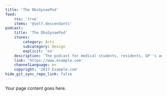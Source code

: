 ```yaml
---
title: 'The ObsGynaePod'
feed:
    rss: 'true'
    items: '@self.descendants'
podcast:
    title: 'The ObsGynaePod'
    itunes:
        category: Arts
        subcategory: Design
        explicit: 'no'
    description: 'The podcast for medical students, residents, GP''s and anyone with an interest in obstetrics and gynaecology and wants to learn more. In each episode we will discuss a topic in women''s health with an expert in the field.'
    link: 'https://www.example.com'
    channelLanguage: en
    copyright: '2017 Example.com'
hide_git_sync_repo_link: false
---
```


Your page content goes here.